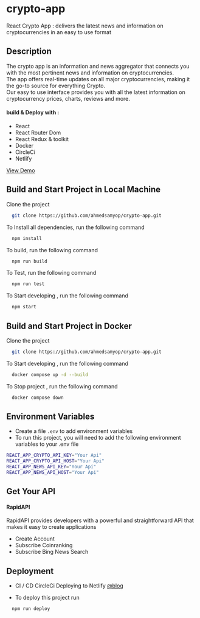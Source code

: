 # crypto-app

React Crypto App : delivers the latest news and information on cryptocurrencies in an easy to use format

## Description

The crypto app is an information and news aggregator that connects you with the most pertinent news and information on cryptocurrencies. <br> The app offers real-time updates on all major cryptocurrencies, making it the go-to source for everything Crypto. <br> Our easy to use interface provides you with all the latest information on cryptocurrency prices, charts, reviews and more.
#### build & Deploy with :
- React
- React Router Dom
- React Redux & toolkit
- Docker
- CircleCi
- Netlify

[View Demo](https://shatot-crypto.netlify.app/)

## Build and Start Project in Local Machine

Clone the project

```bash
  git clone https://github.com/ahmedsamyop/crypto-app.git
```

To Install all dependencies, run the following command

```bash
  npm install
```

To build, run the following command

```bash
  npm run build
```

To Test, run the following command

```bash
  npm run test
```

To Start developing , run the following command

```bash
  npm start
```

## Build and Start Project in Docker

Clone the project

```bash
  git clone https://github.com/ahmedsamyop/crypto-app.git
```

To Start developing , run the following command

```bash
  docker compose up -d --build
```

To Stop project , run the following command

```bash
  docker compose down
```

## Environment Variables

- Create a file `.env` to add environment variables
- To run this project, you will need to add the following environment variables to your .env file

```bash
REACT_APP_CRYPTO_API_KEY="Your Api"
REACT_APP_CRYPTO_API_HOST="Your Api"
REACT_APP_NEWS_API_KEY="Your Api"
REACT_APP_NEWS_API_HOST="Your Api"
```

## Get Your API

#### RapidAPI

RapidAPI provides developers with a powerful and straightforward API that makes it easy to create applications

- Create Account
- Subscribe Coinranking
- Subscribe Bing News Search

## Deployment

- CI / CD CircleCi Deploying to Netlify [@blog](https://circleci.com/blog/react-netlify-deploy/)

- To deploy this project run

```bash
  npm run deploy
```
